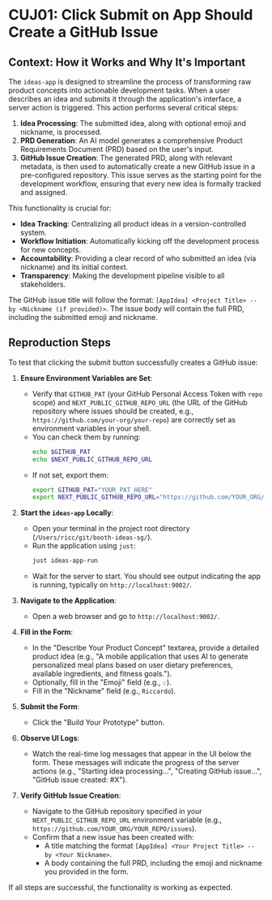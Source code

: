 # CUJ01: Click Submit on App Should Create a GitHub Issue

## Context: How it Works and Why It's Important

The `ideas-app` is designed to streamline the process of transforming raw product concepts into actionable development tasks. When a user describes an idea and submits it through the application's interface, a server action is triggered. This action performs several critical steps:

1.  **Idea Processing**: The submitted idea, along with optional emoji and nickname, is processed.
2.  **PRD Generation**: An AI model generates a comprehensive Product Requirements Document (PRD) based on the user's input.
3.  **GitHub Issue Creation**: The generated PRD, along with relevant metadata, is then used to automatically create a new GitHub issue in a pre-configured repository. This issue serves as the starting point for the development workflow, ensuring that every new idea is formally tracked and assigned.

This functionality is crucial for:
*   **Idea Tracking**: Centralizing all product ideas in a version-controlled system.
*   **Workflow Initiation**: Automatically kicking off the development process for new concepts.
*   **Accountability**: Providing a clear record of who submitted an idea (via nickname) and its initial context.
*   **Transparency**: Making the development pipeline visible to all stakeholders.

The GitHub issue title will follow the format: `[AppIdea] <Project Title> -- by <Nickname (if provided)>`. The issue body will contain the full PRD, including the submitted emoji and nickname.

## Reproduction Steps

To test that clicking the submit button successfully creates a GitHub issue:

1.  **Ensure Environment Variables are Set**:
    *   Verify that `GITHUB_PAT` (your GitHub Personal Access Token with `repo` scope) and `NEXT_PUBLIC_GITHUB_REPO_URL` (the URL of the GitHub repository where issues should be created, e.g., `https://github.com/your-org/your-repo`) are correctly set as environment variables in your shell.
    *   You can check them by running:
        ```bash
        echo $GITHUB_PAT
        echo $NEXT_PUBLIC_GITHUB_REPO_URL
        ```
    *   If not set, export them:
        ```bash
        export GITHUB_PAT="YOUR_PAT_HERE"
        export NEXT_PUBLIC_GITHUB_REPO_URL="https://github.com/YOUR_ORG/YOUR_REPO"
        ```

2.  **Start the `ideas-app` Locally**:
    *   Open your terminal in the project root directory (`/Users/ricc/git/booth-ideas-sg/`).
    *   Run the application using `just`:
        ```bash
        just ideas-app-run
        ```
    *   Wait for the server to start. You should see output indicating the app is running, typically on `http://localhost:9002/`.

3.  **Navigate to the Application**:
    *   Open a web browser and go to `http://localhost:9002/`.

4.  **Fill in the Form**:
    *   In the "Describe Your Product Concept" textarea, provide a detailed product idea (e.g., "A mobile application that uses AI to generate personalized meal plans based on user dietary preferences, available ingredients, and fitness goals.").
    *   Optionally, fill in the "Emoji" field (e.g., `💡`).
    *   Fill in the "Nickname" field (e.g., `Riccardo`).

5.  **Submit the Form**:
    *   Click the "Build Your Prototype" button.

6.  **Observe UI Logs**:
    *   Watch the real-time log messages that appear in the UI below the form. These messages will indicate the progress of the server actions (e.g., "Starting idea processing...", "Creating GitHub issue...", "GitHub issue created: #X").

7.  **Verify GitHub Issue Creation**:
    *   Navigate to the GitHub repository specified in your `NEXT_PUBLIC_GITHUB_REPO_URL` environment variable (e.g., `https://github.com/YOUR_ORG/YOUR_REPO/issues`).
    *   Confirm that a new issue has been created with:
        *   A title matching the format `[AppIdea] <Your Project Title> -- by <Your Nickname>`.
        *   A body containing the full PRD, including the emoji and nickname you provided in the form.

If all steps are successful, the functionality is working as expected.
